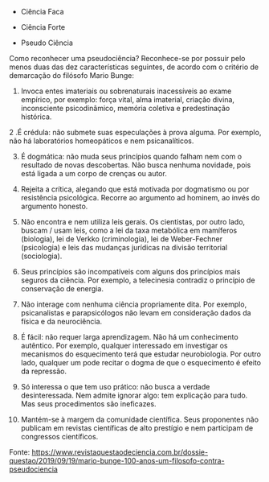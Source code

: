 - Ciência Faca

- Ciência Forte

- Pseudo Ciência






Como reconhecer uma pseudociência? Reconhece-se por possuir pelo menos duas das dez características seguintes, de acordo com o critério de demarcação do filósofo Mario Bunge:

1. Invoca entes imateriais ou sobrenaturais inacessíveis ao exame empírico, por exemplo: força vital, alma imaterial, criação divina, inconsciente psicodinâmico, memória coletiva e predestinação histórica.

2 .É crédula: não submete suas especulações à prova alguma. Por exemplo, não há laboratórios homeopáticos e nem psicanalíticos.

3. É dogmática: não muda seus princípios quando falham nem com o resultado de novas descobertas. Não busca nenhuma novidade, pois está ligada a um corpo de crenças ou autor.

4. Rejeita a crítica, alegando que está motivada por dogmatismo ou por resistência psicológica. Recorre ao argumento ad hominem, ao invés do argumento honesto.

5. Não encontra e nem utiliza leis gerais. Os cientistas, por outro lado, buscam / usam leis, como a lei da taxa metabólica em mamíferos (biologia), lei de Verkko (criminologia), lei de Weber-Fechner (psicologia) e leis das mudanças jurídicas na divisão territorial (sociologia).

6. Seus princípios são incompatíveis com alguns dos princípios mais seguros da ciência. Por exemplo, a telecinesia contradiz o princípio de conservação de energia.

7. Não interage com nenhuma ciência propriamente dita. Por exemplo, psicanalistas e parapsicólogos não levam em consideração dados da física e da neurociência.

8. É fácil: não requer larga aprendizagem. Não há um conhecimento autêntico. Por exemplo, qualquer interessado em investigar os mecanismos do esquecimento terá que estudar neurobiologia. Por outro lado, qualquer um pode recitar o dogma de que o esquecimento é efeito da repressão.

9. Só interessa o que tem uso prático: não busca a verdade desinteressada. Nem admite ignorar algo: tem explicação para tudo. Mas seus procedimentos são ineficazes.

10. Mantém-se à margem da comunidade científica. Seus proponentes não publicam em revistas científicas de alto prestígio e nem participam de congressos científicos.

Fonte: https://www.revistaquestaodeciencia.com.br/dossie-questao/2019/09/19/mario-bunge-100-anos-um-filosofo-contra-pseudociencia

